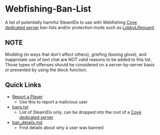 # Webfishing-Ban-List
A list of potentially harmful SteamIDs to use with Webfishing [Cove dedicated server](https://github.com/DrMeepso/WebFishingCove) ban lists and/or protection mods such as [LobbyLifeguard](https://thunderstore.io/c/webfishing/p/Vildravn/LobbyLifeguard/).

## NOTE
Modding (in ways that don't affect others), griefing (boxing glove), and inapproiate use of text chat are NOT valid reasons to be added to this list.
Those types of offenses should be considered on a server-by-server basis or prevented by using the block function. 

## Quick Links
- [Report a Player](https://github.com/HiiJax/Webfishing-Ban-List/issues/new?assignees=&labels=&projects=&template=player_report.yml)
  - Use this to report a malicious user
- [bans.txt](https://github.com/HiiJax/Webfishing-Ban-List/blob/main/ban_details.md)
  - List of SteamIDs only, can be dropped into the root of a [Cove dedicated server](https://github.com/DrMeepso/WebFishingCove)
- [ban_details.md](https://github.com/HiiJax/Webfishing-Ban-List/blob/main/ban_details.md)
  - Find details about why a user was banned
